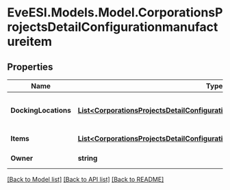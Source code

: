 # EveESI.Models.Model.CorporationsProjectsDetailConfigurationmanufactureitem

## Properties

Name | Type | Description | Notes
------------ | ------------- | ------------- | -------------
**DockingLocations** | [**List&lt;CorporationsProjectsDetailConfigurationdeliveritemDockingLocationsInner&gt;**](CorporationsProjectsDetailConfigurationdeliveritemDockingLocationsInner.md) | Station / structure to manufacture in | [optional] 
**Items** | [**List&lt;CorporationsProjectsDetailConfigurationdeliveritemItemsInner&gt;**](CorporationsProjectsDetailConfigurationdeliveritemItemsInner.md) | Item to manufacture | [optional] 
**Owner** | **string** | Manufacture for | 

[[Back to Model list]](../README.md#documentation-for-models) [[Back to API list]](../README.md#documentation-for-api-endpoints) [[Back to README]](../README.md)


